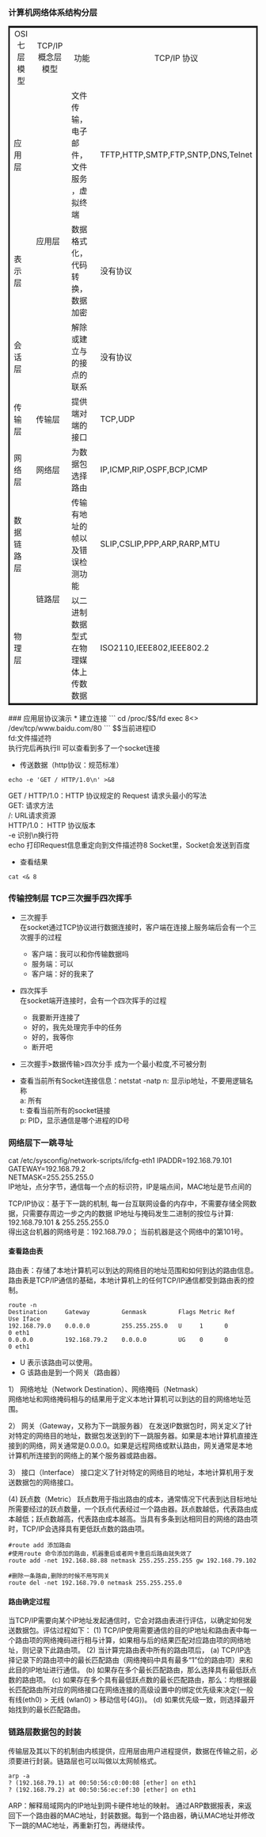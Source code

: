 
### 计算机网络体系结构分层
<table style="border: solid;">
    <tr style="text-align:center">
        <td>OSI 七层模型</td> 
        <td>TCP/IP 概念层模型</td> 
        <td>功能</td>
        <td>TCP/IP 协议</td>
   </tr>
    <tr>
        <td>应用层</td>
        <td rowspan="3">应用层</td>
        <td>文件传输，电子邮件，文件服务 ，虚拟终端</td>
        <td>TFTP,HTTP,SMTP,FTP,SNTP,DNS,Telnet</td>
    </tr>
    <tr>
        <td>表示层</td>
        <td>数据格式化，代码转换，数据加密</td>
        <td>没有协议</td>
    </tr>
    <tr>
        <td>会话层</td>
        <td>解除或建立与的接点的联系</td>
        <td>没有协议</td>
    </tr>
    <tr>
        <td>传输层</td>
        <td>传输层</td>
        <td>提供端对端的接口</td>
        <td>TCP,UDP</td>
    </tr>
    <tr>
        <td>网络层</td>
        <td>网络层</td>
        <td>为数据包选择路由</td>
        <td>IP,ICMP,RIP,OSPF,BCP,ICMP</td>
    </tr>
    <tr>
        <td>数据链路层</td>
        <td rowspan="2">链路层</td>
        <td>传输有地址的帧以及错误检测功能</td>
        <td>SLIP,CSLIP,PPP,ARP,RARP,MTU</td>
    </tr>
    <tr>
        <td>物理层</td>
        <td>以二进制数据型式在物理媒体上传数数据</td>
        <td>ISO2110,IEEE802,IEEE802.2</td>
    </tr>
</table>
<!--more-->
### 应用层协议演示
* 建立连接
```
    cd /proc/$$/fd
    exec 8<> /dev/tcp/www.baidu.com/80
```
$$当前进程ID<br>
fd:文件描述符<br>
执行完后再执行ll 可以查看到多了一个socket连接

* 传送数据（http协议：规范标准）
```
echo -e 'GET / HTTP/1.0\n' >&8
```
GET / HTTP/1.0：HTTP 协议规定的 Request 请求头最小的写法  
GET: 请求方法  
/: URL请求资源  
HTTP/1.0： HTTP 协议版本  
-e 识别\n换行符  
echo 打印Request信息重定向到文件描述符8 Socket里，Socket会发送到百度
* 查看结果
```
cat <& 8
```

### 传输控制层 TCP三次握手四次挥手
* 三次握手  
在socket通过TCP协议进行数据连接时，客户端在连接上服务端后会有一个三次握手的过程  
  + 客户端：我可以和你传输数据吗  
  + 服务端：可以  
  + 客户端：好的我来了  
* 四次挥手  
在socket端开连接时，会有一个四次挥手的过程  
  + 我要断开连接了  
  + 好的，我先处理完手中的任务  
  + 好的，我等你  
  + 断开吧  
* 三次握手>数据传输>四次分手 成为一个最小粒度,不可被分割

* 查看当前所有Socket连接信息：netstat -natp
n: 显示ip地址，不要用逻辑名称  
a: 所有  
t: 查看当前所有的socket链接  
p: PID，显示通信是哪个进程的ID号  

###  网络层下一跳寻址  
cat /etc/sysconfig/network-scripts/ifcfg-eth1
IPADDR=192.168.79.101  
GATEWAY=192.168.79.2  
NETMASK=255.255.255.0  
IP地址，点分字节，通信每一个点的标识符，IP是端点间，MAC地址是节点间的

TCP/IP协议：基于下一跳的机制, 每一台互联网设备的内存中，不需要存储全网数据，只需要存周边一步之内的数据
IP地址与掩码发生二进制的按位与计算:  192.168.79.101 & 255.255.255.0  
得出这台机器的网络号是：192.168.79.0； 当前机器是这个网络中的第101号。

#### 查看路由表
路由表：存储了本地计算机可以到达的网络目的地址范围和如何到达的路由信息。路由表是TCP/IP通信的基础，本地计算机上的任何TCP/IP通信都受到路由表的控制。

```
route -n
Destination     Gateway         Genmask         Flags Metric Ref    Use Iface
192.168.79.0    0.0.0.0         255.255.255.0   U     1      0        0 eth1
0.0.0.0         192.168.79.2    0.0.0.0         UG    0      0        0 eth1
```
* U 表示该路由可以使用。
* G 该路由是到一个网关（路由器）

1） 网络地址（Network Destination）、网络掩码（Netmask）  
网络地址和网络掩码相与的结果用于定义本地计算机可以到达的目的网络地址范围。

2） 网关（Gateway，又称为下一跳服务器）
在发送IP数据包时，网关定义了针对特定的网络目的地址，数据包发送到的下一跳服务器。如果是本地计算机直接连接到的网络，网关通常是0.0.0.0。如果是远程网络或默认路由，网关通常是本地计算机所连接到的网络上的某个服务器或路由器。

3） 接口（Interface）
接口定义了针对特定的网络目的地址，本地计算机用于发送数据包的网络接口。

(4) 跃点数（Metric）
跃点数用于指出路由的成本，通常情况下代表到达目标地址所需要经过的跃点数量，一个跃点代表经过一个路由器。跃点数越低，代表路由成本越低；跃点数越高，代表路由成本越高。当具有多条到达相同目的网络的路由项时，TCP/IP会选择具有更低跃点数的路由项。



```
#route add 添加路由
#使用route 命令添加的路由，机器重启或者网卡重启后路由就失效了
route add -net 192.168.88.88 netmask 255.255.255.255 gw 192.168.79.102

#删除一条路由,删除的时候不用写网关
route del -net 192.168.79.0 netmask 255.255.255.0
```

#### 路由确定过程
当TCP/IP需要向某个IP地址发起通信时，它会对路由表进行评估，以确定如何发送数据包。评估过程如下：
(1) TCP/IP使用需要通信的目的IP地址和路由表中每一个路由项的网络掩码进行相与计算，如果相与后的结果匹配对应路由项的网络地址，则记录下此路由项。
(2) 当计算完路由表中所有的路由项后，
    (a) TCP/IP选择记录下的路由项中的最长匹配路由（网络掩码中具有最多“1”位的路由项）来和此目的IP地址进行通信。
    (b) 如果存在多个最长匹配路由，那么选择具有最低跃点数的路由项。
    (c) 如果存在多个具有最低跃点数的最长匹配路由，那么：均根据最长匹配路由所对应的网络接口在网络连接的高级设置中的绑定优先级来决定(一般有线(eth0) > 无线 (wlan0) > 移动信号(4G))。
    (d) 如果优先级一致，则选择最开始找到的最长匹配路由。


 ### 链路层数据包的封装
传输层及其以下的机制由内核提供，应用层由用户进程提供，数据在传输之前，必须要进行封装。链路层也可以叫做以太网帧格式。
 
 ```
 arp -a
 ? (192.168.79.1) at 00:50:56:c0:00:08 [ether] on eth1
 ? (192.168.79.2) at 00:50:56:ec:ef:30 [ether] on eth1
 ```
ARP：解释局域网内的IP地址到网卡硬件地址的映射。
通过ARP数据报表，来返回下一个路由器的MAC地址，封装数据。每到一个路由器，确认MAC地址并修改下一跳的MAC地址，再重新打包，再继续传。





